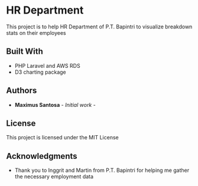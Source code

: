 # HR Department 

This project is to help HR Department of P.T. Bapintri to visualize breakdown stats on their employees

## Built With

* PHP Laravel and AWS RDS
* D3 charting package

## Authors

* **Maximus Santosa** - *Initial work* - 

## License

This project is licensed under the MIT License 

## Acknowledgments

* Thank you to Inggrit and Martin from P.T. Bapintri for helping me gather the necessary employment data
